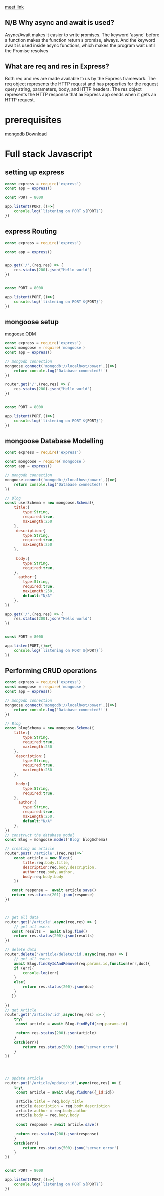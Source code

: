 [meet link](https://meet.google.com/aqj-nugu-xvw)
 ## N/B Why async and await is used?
Async/Await makes it easier to write promises. The keyword 'async' before a function makes the function return a promise, always. And the keyword await is used inside async functions, which makes the program wait until the Promise resolves

## What are req and res in Express?
Both req and res are made available to us by the Express framework. The req object represents the HTTP request and has properties for the request query string, parameters, body, and HTTP headers. The res object represents the HTTP response that an Express app sends when it gets an HTTP request.

# prerequisites
[mongodb Download](https://repo.mongodb.org/yum/amazon/2/mongodb-org/6.0/x86_64/RPMS/mongodb-org-server-6.0.3-1.amzn2.x86_64.rpm)

# Full stack Javascript
## setting up express 
```javascript
const express = require('express')
const app = express()

const PORT = 8000

app.listent(PORT,()=>{
    console.log(`listening on PORT ${PORT}`)
})


```

## express Routing
```javascript
const express = require('express')

const app = express()


app.get('/',(req,res) => {
    res.status(200).json("Hello world")
})


const PORT = 8000

app.listent(PORT,()=>{
    console.log(`listening on PORT ${PORT}`)
})

```

## mongoose setup
[mogoose ODM](https://upload.wikimedia.org/wikipedia/commons/4/40/Mongoose_works_as_an_intermediate_library_between_MongoDB_and_Express.png)

```javascript
const express = require('express')
const mongoose = require('mongoose')
const app = express()

// mongodb connection
mongoose.connect('mongodb://localhost/power',()=>{
    return console.log('Database connected!!')
})

router.get('/',(req,res) => {
    res.status(200).json("Hello world")
})


const PORT = 8000

app.listent(PORT,()=>{
    console.log(`listening on PORT ${PORT}`)
})

```

## mongoose Database Modelling


```javascript
const express = require('express')

const mongoose = require('mongoose')
const app = express()

// mongodb connection
mongoose.connect('mongodb://localhost/power',()=>{
    return console.log('Database connected!!')
})

// Blog
const userSchema = new mongoose.Schema({
    title:{
        type:String,
        required:true,
        maxLength:250
    },
     description:{
        type:String,
        required:true,
        maxLength:250
    },
    
     body:{
        type:String,
        required:true,
    },
      author:{
        type:String,
        required:true,
        maxLength:250,
        default:"N/A"
    },
})

app.get('/',(req,res) => {
    res.status(200).json("Hello world")
})


const PORT = 8000

app.listen(PORT,()=>{
    console.log(`listening on PORT ${PORT}`)
})

```



## Performing CRUD operations

```javascript
const express = require('express')
const mongoose = require('mongoose')
const app = express()

// mongodb connection
mongoose.connect('mongodb://localhost/power',()=>{
    return console.log('Database connected!!')
})

// Blog
const blogSchema = new mongoose.Schema({
    title:{
        type:String,
        required:true,
        maxLength:250
    },
     description:{
        type:String,
        required:true,
        maxLength:250
    },
    
     body:{
        type:String,
        required:true,
    },
      author:{
        type:String,
        required:true,
        maxLength:250,
        default:"N/A"
    },
})
// construct the database model
const Blog = mongoose.model('Blog',blogSchema)

// creating an article
router.post('/article',(req,res)=>{
    const article = new Blog({
        title:req.body.title,
        description:req.body.description,
        author:req.body.author,
        body:req.body.body
    })

   const response =  await article.save()
   return res.status(201).json(response)
})



// get all data
router.get('/article',async(req,res) => {
    // get all users
   const results =  await Blog.find()
    return res.status(200).json(results)
})

// delete data
router.delete('/article/delete/:id',async(req,res) => {
    // get all users
    await Blog.findByIdAndRemove(req.params.id,function(err,doc){
    if (err){
        console.log(err)
    }
    else{
        return res.status(200).json(doc)
    }
   })
 
})
// get Article
router.get('/article/:id',async(req,res) => {
    try{
     const article = await Blog.findById(req.params.id)

     return res.status(200).json(article)
    }
    catch(err){
        return res.status(500).json('server error')
    }
})




// update article
router.put('/article/update/:id',async(req,res) => {
    try{
     const article = await Blog.findOne({_id:id})

     article.title = req.body.title
     article.description = req.body.description
     article.author = req.body.author
     article.body = req.body.body
     
     const response = await article.save()
     
     return res.status(200).json(response)
    }
    catch(err){
        return res.status(500).json('server error')
    }
})


const PORT = 8000

app.listent(PORT,()=>{
    console.log(`listening on PORT ${PORT}`)
})

```

